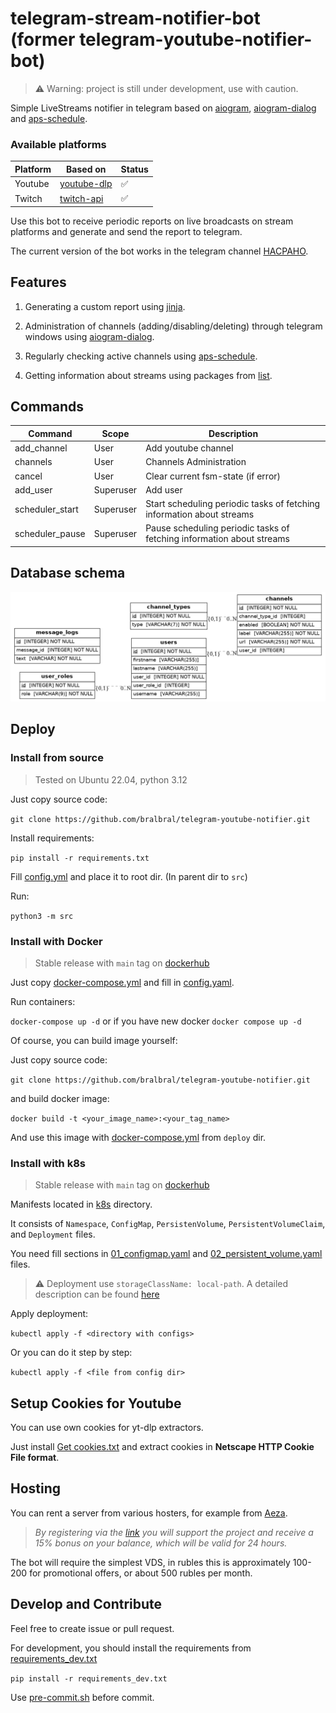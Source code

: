 # telegram-stream-notifier-bot (former telegram-youtube-notifier-bot)

> ⚠️ Warning: project is still under development, use with caution.

Simple LiveStreams notifier in telegram based on [aiogram](https://github.com/aiogram/aiogram), [aiogram-dialog](https://github.com/Tishka17/aiogram_dialog)  and [aps-schedule](https://github.com/agronholm/apscheduler).

### Available platforms

| Platform        | Based on                                        | Status                                                               |
|-----------------|-------------------------------------------------|----------------------------------------------------------------------|
| Youtube         | [youtube-dlp](https://github.com/yt-dlp/yt-dlp) |  ✅                                                 |
| Twitch          | [twitch-api](https://github.com/Teekeks/pyTwitchAPI)                                  | ✅                                             |

Use this bot to receive periodic reports on live broadcasts on stream platforms and generate and send the report to telegram. 

The current version of the bot works in the telegram channel [НАСРАНО](https://t.me/HACPAH1).

## Features

1. Generating a custom report using [jinja](https://github.com/pallets/jinja).

2. Administration of channels (adding/disabling/deleting) through telegram windows using [aiogram-dialog](https://github.com/Tishka17/aiogram_dialog).

3. Regularly checking active channels using [aps-schedule](https://github.com/agronholm/apscheduler).

4. Getting information about streams using packages from [list](#Available-platforms).

## Commands

| Command         | Scope     | Description                                                          |
|-----------------|-----------|----------------------------------------------------------------------|
| add_channel     | User      | Add youtube channel                                                  |
| channels        | User      | Channels Administration                                              |
| cancel          | User      | Clear current fsm-state (if error)                                   |
| add_user        | Superuser | Add user                                                             |
| scheduler_start | Superuser | Start scheduling periodic tasks of fetching information about streams |
| scheduler_pause | Superuser | Pause scheduling periodic tasks of fetching information about streams |

## Database schema

<img src="db-schema.png">

## Deploy

### Install from source

> Tested on Ubuntu 22.04, python 3.12

Just copy source code:

`git clone https://github.com/bralbral/telegram-youtube-notifier.git`

Install requirements:

`pip install -r requirements.txt`

Fill [config.yml](./deploy/example.config.yaml) and place it to root dir. (In parent dir to `src`)

Run:

`python3 -m src`

### Install with Docker

> Stable release with `main` tag on [dockerhub](https://hub.docker.com/r/bral1488/telegram-youtube-notifier/tags)

Just copy [docker-compose.yml](./deploy/example.docker-compose.yml) and fill in  [config.yaml](./deploy/example.config.yaml).

Run containers:

`docker-compose up -d` or if you have new docker `docker compose up -d`

Of course, you can build image yourself:

Just copy source code:

`git clone https://github.com/bralbral/telegram-youtube-notifier.git`

and build docker image:

`docker build -t <your_image_name>:<your_tag_name>`

And use this image with [docker-compose.yml](./deploy/example.docker-compose.yml) from `deploy` dir.

### Install with k8s

> Stable release with `main` tag on [dockerhub](https://hub.docker.com/r/bral1488/telegram-youtube-notifier/tags)

Manifests located in [k8s](deploy%2Fk8s) directory.

It consists of `Namespace`, `ConfigMap`, `PersistenVolume`, `PersistentVolumeClaim`, and `Deployment` files.

You need fill sections in  [01_configmap.yaml](deploy%2Fk8s%2F01_configmap.yaml) and [02_persistent_volume.yaml](deploy%2Fk8s%2F02_persistent_volume.yaml) files.

> ⚠️ Deployment use `storageClassName: local-path`. A detailed description can be found [here](https://kubernetes.io/docs/concepts/storage/storage-classes/#local)  

Apply deployment:

`kubectl apply -f <directory with configs>`

Or you can do it step by step:

`kubectl apply -f <file from config dir>`

## Setup Cookies for Youtube

You can use own cookies for yt-dlp extractors.

Just install [Get cookies.txt](https://chromewebstore.google.com/detail/cclelndahbckbenkjhflpdbgdldlbecc) and extract cookies in **Netscape HTTP Cookie File format**.

## Hosting
You can rent a server from various hosters, for example from [Aeza](https://aeza.net/?ref=380831).

>*By registering via the [link](https://aeza.net/?ref=380831) you will support the project and receive a 15% bonus on your balance, which will be valid for 24 hours.*

The bot will require the simplest VDS, in rubles this is approximately 100-200 for promotional offers, or about 500 rubles per month.

## Develop and Contribute

Feel free to create issue or pull request.

For development, you should install the requirements from [requirements_dev.txt](./requirements_dev.txt)

`pip install -r requirements_dev.txt`

Use [pre-commit.sh](./pre-commit.sh) before commit.
